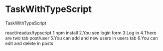 # TaskWithTypeScript
TaskWithTypeScript

react/readux/typscript
1.npm install
2.You see login form
3.Log in
4.There are two tab post/user
5.You can add and new users in users tab 
6.You can edit and delete in posts
